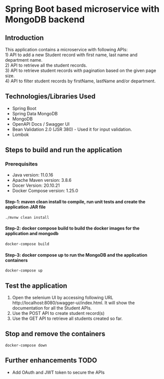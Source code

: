 # Spring Boot based microservice with MongoDB backend

## Introduction
This application contains a microservice with following APIs:  
	1) API to add a new Student record with first name, last name and department name.   
	2) API to retrieve all the student records.  
	3) API to retrieve student records with pagination based on the given page size.  
	4) API to filter student records by firstName, lastName and/or department.

## Technologies/Libraries Used

- Spring Boot 
- Spring Data MongoDB
- MongoDB
- OpenAPI Docs / Swagger UI
- Bean Validation 2.0 (JSR 380) - Used it for input validation. 
- Lombok

## Steps to build and run the application

### Prerequisites ###

- Java version: 		11.0.16
- Apache Maven version: 	3.8.6
- Docer Version:  		20.10.21
- Docker Compose version:       1.25.0


#### Step-1: maven clean install to compile, run unit tests and create the application JAR file ####

```shell
./mvnw clean install
```
#### Step-2: docker compose build to build the docker images for the application and mongodb ####

```shell
docker-compose build
```
#### Step-3: docker compose up to run the MongoDB and the application containers ####

```shell
docker-compose up
```
## Test the application 
1) Open the selenium UI by accessing following URL http://localhost:8080/swagger-ui/index.html. It will show the documentation for all the Student APIs. 
2) Use the POST API to create student record(s)
3) Use the GET API to retrieve all students created so far. 

## Stop and remove the containers
```shell
docker-compose down
```

## Further enhancements TODO
- Add OAuth and JWT token to secure the APIs
